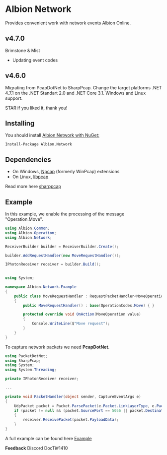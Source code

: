 # Albion Network

Provides convenient work with network events Albion Online.

## v4.7.0
Brimstone & Mist

- Updating event codes

## v4.6.0
Migrating from PcapDotNet to SharpPcap. Change the target platforms .NET 4.7.1 on the .NET Standart 2.0 and .NET Core 3.1. Windows and Linux support.

STAR if you liked it, thank you!

## Installing
You should install [Albion Network with NuGet:](https://www.nuget.org/packages/Albion.Network/)
```
Install-Package Albion.Network
```

## Dependencies
* On Windows, [Npcap](https://nmap.org/download.html) (formerly WinPcap) extensions
* On Linux, [libpcap](http://www.tcpdump.org/manpages/pcap.3pcap.html)

Read more here [sharppcap](https://github.com/chmorgan/sharppcap)

## Example
In this example, we enable the processing of the message "Operation.Move".
```c#
using Albion.Common;
using Albion.Operation;
using Albion.Network;

ReceiverBuilder builder = ReceiverBuilder.Create();

builder.AddRequestHandler(new MoveRequestHandler());

IPhotonReceiver receiver = builder.Build();
            
```

```c#
using System;

namespace Albion.Network.Example
{
    public class MoveRequestHandler : RequestPacketHandler<MoveOperation>
    {
        public MoveRequestHandler() : base(OperationCodes.Move) { }

        protected override void OnAction(MoveOperation value)
        {
            Console.WriteLine($"Move request");
        }
    }
}
```

To capture network packets we need **PcapDotNet**.
```c#
using PacketDotNet;
using SharpPcap;
using System;
using System.Threading;

private IPhotonReceiver receiver;

...

private void PacketHandler(object sender, CaptureEventArgs e)
{
    UdpPacket packet = Packet.ParsePacket(e.Packet.LinkLayerType, e.Packet.Data).Extract<UdpPacket>();
    if (packet != null && (packet.SourcePort == 5056 || packet.DestinationPort == 5056))
    {
        receiver.ReceivePacket(packet.PayloadData);
    }
}
```

A full example can be found here [Example](https://github.com/DocTi/albion-network/blob/master/Albion.Network.Example/Program.cs)

**Feedback** Discord DocTi#1410 
